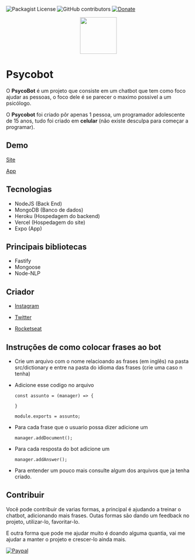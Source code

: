 ![Packagist License](https://img.shields.io/github/license/josegustavoo/psycobot?color=3bb860)
![GitHub contributors](https://img.shields.io/github/contributors/josegustavoo/psycobot?color=3bb860)
[![Donate](https://img.shields.io/badge/Donate-PayPal-green.svg)](https://www.paypal.com/cgi-bin/webscr?cmd=_s-xclick&hosted_button_id=FV6NL6FQT3KWG&source=url) 

<p align="center">
<img width="100" height="100" src="https://psycobot.vercel.app/img/icon.png">
</p>

# Psycobot

O **PsycoBot** é um projeto que consiste em um chatbot que tem como foco ajudar as pessoas, o foco dele é se parecer o maximo possivel a um psicólogo.


O **Psycobot** foi criado pôr apenas 1 pessoa, um programador adolescente de 15 anos, tudo foi criado em **celular** (não existe desculpa para começar a programar).

## Demo
[Site](https://psycobot.vercel.app)

[App](https://play.google.com/store/apps/details?id=com.psycobot.app)

## Tecnologias

- NodeJS (Back End)
- MongoDB (Banco de dados)
- Heroku (Hospedagem do backend)
- Vercel (Hospedagem do site)
- Expo (App)

## Principais bibliotecas

- Fastify
- Mongoose
- Node-NLP

## Criador

- [Instagram](https://instagram.com/jose_gustaavo)

- [Twitter](https://twitter.com/jose_gustaavo)

- [Rocketseat](https://app.rocketseat.com.br/me/josegustavo)

## Instruções de como colocar frases ao bot

- Crie um arquivo com o nome relacioando as frases (em inglês) na pasta src/dictionary e entre na pasta do idioma das frases (crie uma caso n tenha)

- Adicione esse codigo no arquivo

    ```
    const assunto = (manager) => {

    }

    module.exports = assunto;
    ```

- Para cada frase que o usuario possa dizer adicione um

    ```
    manager.addDocument();
    ```

- Para cada resposta do bot adicione um

    ```
    manager.addAnswer();
    ```

- Para entender um pouco mais consulte algum dos arquivos que ja tenha criado.

## Contribuir

Você pode contribuir de varias formas, a principal é ajudando a treinar o chatbot, adicionando mais frases.
Outas formas são dando um feedback no projeto, utilizar-lo, favoritar-lo.

E outra forma que pode me ajudar muito é doando alguma quantia, vai me ajudar a manter o projeto e crescer-lo ainda mais.

[![Paypal](https://www.paypalobjects.com/en_US/i/btn/btn_donateCC_LG.gif)](https://www.paypal.com/cgi-bin/webscr?cmd=_s-xclick&hosted_button_id=FV6NL6FQT3KWG&source=url)